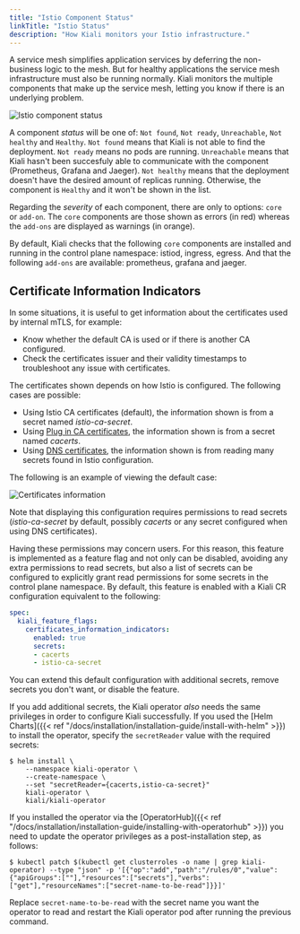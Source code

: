 ```yaml
---
title: "Istio Component Status"
linkTitle: "Istio Status"
description: "How Kiali monitors your Istio infrastructure."
---
```


A service mesh simplifies application services by deferring the non-business logic to the mesh. But for healthy applications the service mesh infrastructure must also be running normally.  Kiali monitors the multiple components that make up the service mesh, letting you know if there is an underlying problem.

![Istio component status](/images/documentation/features/istio-status-masthead.png "Istio component status")

A component *status* will be one of: `Not found`, `Not ready`, `Unreachable`, `Not healthy` and `Healthy`. `Not found` means that Kiali is not able to find the deployment. `Not ready` means no pods are running.  `Unreachable` means that Kiali hasn't been succesfuly able to communicate with the component (Prometheus, Grafana and Jaeger). `Not healthy` means that the deployment doesn't have the desired amount of replicas running. Otherwise, the component is `Healthy` and it won't be shown in the list.

Regarding the *severity* of each component, there are only to options: `core` or `add-on`. The `core` components are those shown as errors (in red) whereas the `add-ons` are displayed as warnings (in orange).

By default, Kiali checks that the following `core` components are installed and running in the control plane namespace: istiod, ingress, egress. And that the following `add-ons` are available: prometheus, grafana and jaeger.

## Certificate Information Indicators

In some situations, it is useful to get information about the certificates used by internal mTLS, for example:

* Know whether the default CA is used or if there is another CA configured.
* Check the certificates issuer and their validity timestamps to troubleshoot any issue with certificates.

The certificates shown depends on how Istio is configured. The following cases are possible:

* Using Istio CA certificates (default), the information shown is from a secret named *istio-ca-secret*.
* Using [Plug in CA certificates](https://istio.io/latest/docs/tasks/security/cert-management/plugin-ca-cert/), the information shown is from a secret named *cacerts*.
* Using [DNS certificates](https://istio.io/latest/docs/tasks/security/cert-management/dns-cert/), the information shown is from reading many secrets found in Istio configuration.

The following is an example of viewing the default case:

![Certificates information](/images/documentation/features/istio-status-certificate-info-indicators.png "Certificates information")

Note that displaying this configuration requires permissions to read secrets (*istio-ca-secret* by default, possibly *cacerts* or any secret configured when using DNS certificates).

Having these permissions may concern users. For this reason, this feature is implemented as a feature flag and not only can be disabled, avoiding any extra permissions to read secrets, but also a list of secrets can be configured to explicitly grant read permissions for some secrets in the control plane namespace. By default, this feature is enabled with a Kiali CR configuration equivalent to the following:

```yaml
spec:
  kiali_feature_flags:
    certificates_information_indicators:
      enabled: true
      secrets:
      - cacerts
      - istio-ca-secret
```

You can extend this default configuration with additional secrets, remove secrets you don't want, or disable the feature.

If you add additional secrets, the Kiali operator _also_ needs the same privileges in order to configure Kiali successfully. If you used the [Helm Charts]({{< ref "/docs/installation/installation-guide/install-with-helm" >}}) to install the operator, specify the `secretReader` value with the required secrets:

```
$ helm install \
    --namespace kiali-operator \
    --create-namespace \
    --set "secretReader={cacerts,istio-ca-secret}"
    kiali-operator \
    kiali/kiali-operator
```

If you installed the operator via the [OperatorHub]({{< ref "/docs/installation/installation-guide/installing-with-operatorhub" >}}) you need to update the operator privileges as a post-installation step, as follows:

```
$ kubectl patch $(kubectl get clusterroles -o name | grep kiali-operator) --type "json" -p '[{"op":"add","path":"/rules/0","value":{"apiGroups":[""],"resources":["secrets"],"verbs":["get"],"resourceNames":["secret-name-to-be-read"]}}]'
```

Replace `secret-name-to-be-read` with the secret name you want the operator to read and restart the Kiali operator pod after running the previous command.
